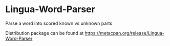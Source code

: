 Lingua-Word-Parser
==================

Parse a word into scored known vs unknown parts

Distribution package can be found at https://metacpan.org/release/Lingua-Word-Parser
